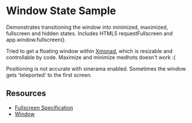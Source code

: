 # Window State Sample

Demonstrates transitioning the window into minimized, maximized, fullscreen
and hidden states. Includes HTML5 requestFullscreen and app.window.fullscreen().

Tried to get a floating window within [Xmonad](http://xmonad.org), which is
resizable and controllable by code. Maximize and minimize medhots doesn't work
:(

Positioning is not accurate with xinerama enabled. Sometimes the window gets 'teleported' to the first screen.

## Resources

* [Fullscreen Specification](http://dvcs.w3.org/hg/fullscreen/raw-file/tip/Overview.html)
* [Window](http://developer.chrome.com/trunk/apps/app.window.html)
